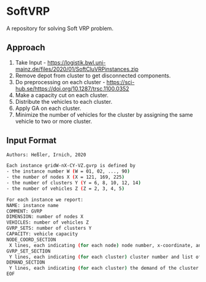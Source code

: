 # SoftVRP

A repository for solving Soft VRP problem.

## Approach

1. Take Input -  https://logistik.bwl.uni-mainz.de/files/2020/01/SoftCluVRPinstances.zip
2. Remove depot from cluster to get disconnected components.
3. Do preprocessing on each cluster - https://sci-hub.se/https://doi.org/10.1287/trsc.1100.0352
4. Make a capacity cut on each cluster.
5. Distribute the vehicles to each cluster.
6. Apply GA on each cluster.
7. Minimize the number of vehicles for the cluster by assigning the same vehicle to two or more cluster.

## Input Format

```bash
Authors: Heßler, Irnich, 2020

Each instance gridW-nX-CY-VZ.gvrp is defined by
- the instance number W (W = 01, 02, ..., 90)
- the number of nodes X (X = 121, 169, 225)
- the number of clusters Y (Y = 6, 8, 10, 12, 14)
- the number of vehicles Z (Z = 2, 3, 4, 5)

For each instance we report:
NAME: instance name
COMMENT: GVRP
DIMENSION: number of nodes X
VEHICLES: number of vehicles Z
GVRP_SETS: number of clusters Y
CAPACITY: vehicle capacity
NODE_COORD_SECTION
 X lines, each indicating (for each node) node number, x-coordinate, and y-coordinate
GVRP_SET_SECTION
 Y lines, each indicating (for each cluster) cluster number and list of nodes belonging to the cluster; the end of the line is marked with -1
DEMAND_SECTION
 Y lines, each indicating (for each cluster) the demand of the cluster
EOF
```
